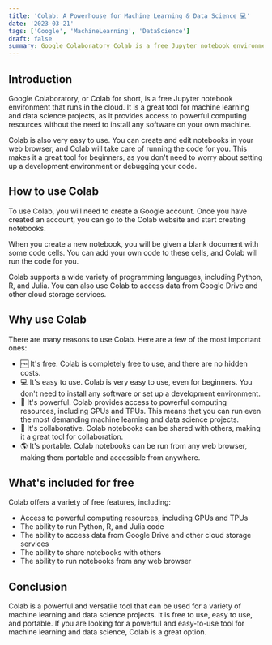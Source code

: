 ```yaml
---
title: 'Colab: A Powerhouse for Machine Learning & Data Science 💻'
date: '2023-03-21'
tags: ['Google', 'MachineLearning', 'DataScience']
draft: false
summary: Google Colaboratory Colab is a free Jupyter notebook environment that provides access to powerful computing resources for machine learning and data science projects.
---
```


## Introduction

Google Colaboratory, or Colab for short, is a free Jupyter notebook environment that runs in the cloud. It is a great tool for machine learning and data science projects, as it provides access to powerful computing resources without the need to install any software on your own machine.

Colab is also very easy to use. You can create and edit notebooks in your web browser, and Colab will take care of running the code for you. This makes it a great tool for beginners, as you don't need to worry about setting up a development environment or debugging your code.

## How to use Colab

To use Colab, you will need to create a Google account. Once you have created an account, you can go to the Colab website and start creating notebooks.

When you create a new notebook, you will be given a blank document with some code cells. You can add your own code to these cells, and Colab will run the code for you.

Colab supports a wide variety of programming languages, including Python, R, and Julia. You can also use Colab to access data from Google Drive and other cloud storage services.

## Why use Colab

There are many reasons to use Colab. Here are a few of the most important ones:

* 🆓 It's free. Colab is completely free to use, and there are no hidden costs.
* 💻 It's easy to use. Colab is very easy to use, even for beginners. You don't need to install any software or set up a development environment.
* 🚀 It's powerful. Colab provides access to powerful computing resources, including GPUs and TPUs. This means that you can run even the most demanding machine learning and data science projects.
* 🤝 It's collaborative. Colab notebooks can be shared with others, making it a great tool for collaboration.
* 🌎 It's portable. Colab notebooks can be run from any web browser, making them portable and accessible from anywhere.

## What's included for free

Colab offers a variety of free features, including:

* Access to powerful computing resources, including GPUs and TPUs
* The ability to run Python, R, and Julia code
* The ability to access data from Google Drive and other cloud storage services
* The ability to share notebooks with others
* The ability to run notebooks from any web browser

## Conclusion

Colab is a powerful and versatile tool that can be used for a variety of machine learning and data science projects. It is free to use, easy to use, and portable. If you are looking for a powerful and easy-to-use tool for machine learning and data science, Colab is a great option.
